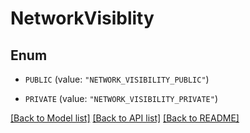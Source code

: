 # NetworkVisiblity

## Enum


* `PUBLIC` (value: `"NETWORK_VISIBILITY_PUBLIC"`)

* `PRIVATE` (value: `"NETWORK_VISIBILITY_PRIVATE"`)


[[Back to Model list]](../README.md#documentation-for-models) [[Back to API list]](../README.md#documentation-for-api-endpoints) [[Back to README]](../README.md)


